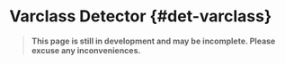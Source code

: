 # Varclass Detector {#det-varclass}
> **This page is still in development and may be incomplete. Please excuse any inconveniences.**
